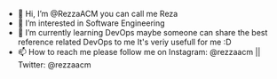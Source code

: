 - 👋 Hi, I’m @RezzaACM you can call me Reza
- 👀 I’m interested in Software Engineering 
- 🌱 I’m currently learning DevOps maybe someone can share the best reference related DevOps to me It's veriy usefull for me :D
- 📫 How to reach me please follow me on Instagram: @rezzaacm || Twitter: @rezzaacm

<!---
RezzaACM/RezzaACM is a ✨ special ✨ repository because its `README.md` (this file) appears on your GitHub profile.
You can click the Preview link to take a look at your changes.
--->
